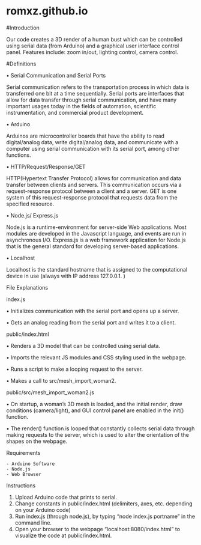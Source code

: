 # romxz.github.io

#Introduction

Our code creates a 3D render of a human bust which can be controlled using serial data (from Arduino) and a graphical user interface control panel. Features include: zoom in/out, lighting control, camera control. 

#Definitions

•	Serial Communication and Serial Ports

Serial communication refers to the transportation process in which data is transferred one bit at a time sequentially. Serial ports are interfaces that allow for data transfer through serial communication, and have many important usages today in the fields of automation, scientific instrumentation, and commercial product development.

•	Arduino

Arduinos are microcontroller boards that have the ability to read digital/analog data, write digital/analog data, and communicate with a computer using serial communication with its serial port, among other functions. 

•	HTTP/Request/Response/GET

HTTP(Hypertext Transfer Protocol) allows for communication and data transfer between clients and servers. This communication occurs via a request-response protocol between a client and a server. GET is one system of this request-response protocol that requests data from the specified resource. 

•	Node.js/ Express.js

Node.js is a runtime-environment for server-side Web applications. Most modules are developed in the Javascript language, and events are run in asynchronous I/O.  Express.js is a web framework application for Node.js that is the general standard for developing server-based applications. 

•	Localhost

Localhost is the standard hostname that is assigned to the computational device in use (always with IP address 127.0.0.1. )

File Explanations

index.js

•	Initializes communication with the serial port and opens up a server. 

•	Gets an analog reading from the serial port and writes it to a client.


public/index.html

•	Renders a 3D model that can be controlled using serial data. 

•	Imports the relevant JS modules and CSS styling used in the webpage.

•	Runs a script to make a looping request to the server. 

•	Makes a call to src/mesh_import_woman2.


public/src/mesh_import_woman2.js

•	On startup, a woman’s 3D mesh is loaded, and the initial render, draw conditions (camera/light), and GUI control panel are enabled in the init() function. 

•	The render() function is looped that constantly collects serial data through making requests to the server, which is used to alter the orientation of the shapes on the webpage. 


Requirements

	- Arduino Software
	- Node.js
	- Web Browser
    
Instructions

1.	Upload Arduino code that prints to serial. 
2.	Change constants in public/index.html (delimiters, axes, etc. depending on your Arduino code)
3.	Run index.js (through node.js), by typing “node index.js portname” in the command line. 
4.	Open your browser to the webpage “localhost:8080/index.html” to visualize the code at public/index.html.
